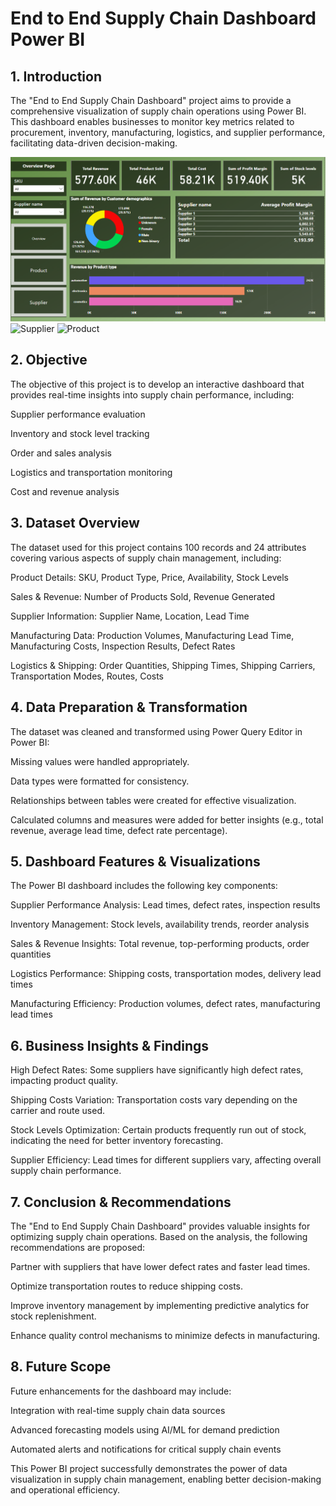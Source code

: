 # End to End Supply Chain Dashboard Power BI

## 1. Introduction
The "End to End Supply Chain Dashboard" project aims to provide a comprehensive visualization of supply chain operations using Power BI. This dashboard enables businesses to monitor key metrics related to procurement, inventory, manufacturing, logistics, and supplier performance, facilitating data-driven decision-making.

![Dashboard](https://github.com/maneeshmm/End-to-End-Supply-Chain-Dashboard-Power-BI/blob/main/Dashboard.png)
![Supplier]([https://raw.githubusercontent.com/YourUsername/YourRepo/main/Supplier.png](https://github.com/maneeshmm/End-to-End-Supply-Chain-Dashboard-Power-BI/blob/main/Supply%20chain%20data.csv))
![Product]([https://raw.githubusercontent.com/YourUsername/YourRepo/main/Product.png](https://github.com/maneeshmm/End-to-End-Supply-Chain-Dashboard-Power-BI/blob/main/Product.png))

## 2. Objective
The objective of this project is to develop an interactive dashboard that provides real-time insights into supply chain performance, including:

Supplier performance evaluation

Inventory and stock level tracking

Order and sales analysis

Logistics and transportation monitoring

Cost and revenue analysis

## 3. Dataset Overview
The dataset used for this project contains 100 records and 24 attributes covering various aspects of supply chain management, including:

Product Details: SKU, Product Type, Price, Availability, Stock Levels

Sales & Revenue: Number of Products Sold, Revenue Generated

Supplier Information: Supplier Name, Location, Lead Time

Manufacturing Data: Production Volumes, Manufacturing Lead Time, Manufacturing Costs, Inspection Results, Defect Rates

Logistics & Shipping: Order Quantities, Shipping Times, Shipping Carriers, Transportation Modes, Routes, Costs

## 4. Data Preparation & Transformation
The dataset was cleaned and transformed using Power Query Editor in Power BI:

Missing values were handled appropriately.

Data types were formatted for consistency.

Relationships between tables were created for effective visualization.

Calculated columns and measures were added for better insights (e.g., total revenue, average lead time, defect rate percentage).

## 5. Dashboard Features & Visualizations
The Power BI dashboard includes the following key components:

Supplier Performance Analysis: Lead times, defect rates, inspection results

Inventory Management: Stock levels, availability trends, reorder analysis

Sales & Revenue Insights: Total revenue, top-performing products, order quantities

Logistics Performance: Shipping costs, transportation modes, delivery lead times

Manufacturing Efficiency: Production volumes, defect rates, manufacturing lead times

## 6. Business Insights & Findings

High Defect Rates: Some suppliers have significantly high defect rates, impacting product quality.

Shipping Costs Variation: Transportation costs vary depending on the carrier and route used.

Stock Levels Optimization: Certain products frequently run out of stock, indicating the need for better inventory forecasting.

Supplier Efficiency: Lead times for different suppliers vary, affecting overall supply chain performance.

## 7. Conclusion & Recommendations
The "End to End Supply Chain Dashboard" provides valuable insights for optimizing supply chain operations. Based on the analysis, the following recommendations are proposed:

Partner with suppliers that have lower defect rates and faster lead times.

Optimize transportation routes to reduce shipping costs.

Improve inventory management by implementing predictive analytics for stock replenishment.

Enhance quality control mechanisms to minimize defects in manufacturing.

## 8. Future Scope
Future enhancements for the dashboard may include:

Integration with real-time supply chain data sources

Advanced forecasting models using AI/ML for demand prediction

Automated alerts and notifications for critical supply chain events

This Power BI project successfully demonstrates the power of data visualization in supply chain management, enabling better decision-making and operational efficiency.

